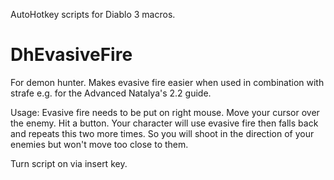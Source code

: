 AutoHotkey scripts for Diablo 3 macros.

# DhEvasiveFire

For demon hunter. Makes evasive fire easier when used in combination with strafe e.g. for the Advanced Natalya's 2.2 guide.

Usage: Evasive fire needs to be put on right mouse. Move your cursor over the enemy. Hit a button. Your character will use evasive fire then falls back and repeats this two more times. So you will shoot in the direction of your enemies but won't move too close to them.

Turn script on via insert key.
